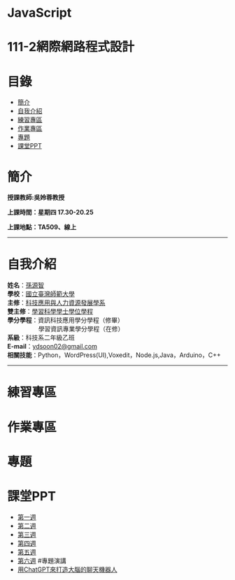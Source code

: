 # JavaScript
# 111-2網際網路程式設計
# 目錄
+ [簡介](https://github.com/yuancc12/JavaScript/blob/main/README.md#%E7%B0%A1%E4%BB%8B)
+ [自我介紹](https://github.com/yuancc12/JavaScript/blob/main/README.md#%E8%87%AA%E6%88%91%E4%BB%8B%E7%B4%B9)
+ [練習專區](https://github.com/yuancc12/JavaScript/blob/main/README.md#%E7%B7%B4%E7%BF%92%E5%B0%88%E5%8D%80)
+ [作業專區](https://github.com/yuancc12/JavaScript/blob/main/README.md#%E4%BD%9C%E6%A5%AD%E5%B0%88%E5%8D%80)
+ [專題](https://github.com/yuancc12/JavaScript/blob/main/README.md#%E5%B0%88%E9%A1%8C)
+ [課堂PPT](https://github.com/yuancc12/JavaScript/blob/main/README.md#%E8%AA%B2%E5%A0%82ppt)

# 簡介
**授課教師:吳姈蓉教授**

**上課時間：星期四 17.30-20.25**

**上課地點：TA509、線上**
***
# 自我介紹
**姓名**：[孫源智](https://yuancc12.github.io/web/mypages/)\
**學校**：[國立臺灣師範大學](https://www.ntnu.edu.tw/)\
**主修**：[科技應用與人力資源發展學系](https://www.tahrd.ntnu.edu.tw/)\
**雙主修**：[學習科學學士學位學程](https://www.upls.ntnu.edu.tw/)\
**學分學程**：資訊科技應用學分學程（修畢）\
&nbsp;&nbsp;&nbsp;&nbsp;&nbsp;&nbsp;&nbsp;&nbsp;&nbsp;&nbsp;&nbsp;&nbsp;&nbsp;&nbsp;&nbsp;&nbsp; &nbsp;學習資訊專業學分學程（在修）\
**系級**：科技系二年級乙班\
**E-mail**：ydsoon02@gmail.com\
**相關技能**：Python，WordPress(UI),Voxedit，Node.js,Java，Arduino，C++
***
# 練習專區
# 作業專區
# 專題
# 課堂PPT
+ [第一週](https://drive.google.com/file/d/1AcQb6B5haIx9KFqYj95gn1oaYbcbcIop/view)
+ [第二週](https://drive.google.com/file/d/1SpT2jlj6x0iEFZPaeY2S0OD9iEF34ON6/view)
+ [第三週](https://drive.google.com/file/d/1VE9A_zQmDiM29numNkj7Z_24O_7lYlc5/view)
+ [第四週](https://drive.google.com/file/d/1Nc5jfRxi-e1DWS1zIDjgc6kQgevKOufk/view)
+ [第五週](https://drive.google.com/file/d/1eM8UrlntVWu5Ne8DKvaNCRX8noy8C9Fg/view)
+ [第六週](https://drive.google.com/drive/folders/1ofyqEJJ-7r7qKxVl-gsWckpb4z5vVyZ2)
#專題演講
+ [用ChatGPT來打造大腦的聊天機器人](https://docs.google.com/presentation/d/1RPQ2s77Z4AcE3mKg6_cGm3IuaitjpeXJLJkuOqROJDw/edit#slide=id.g1cac831260d_0_17)
